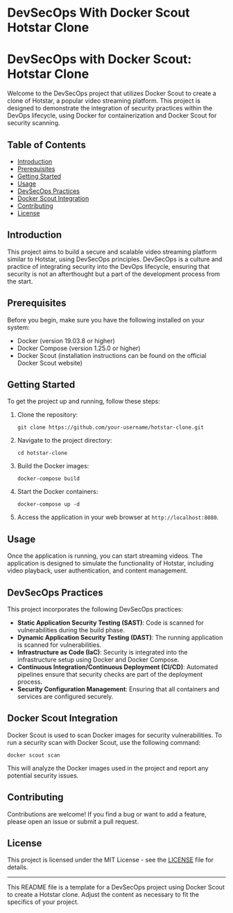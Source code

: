 # DevSecOps With Docker Scout Hotstar Clone

# DevSecOps with Docker Scout: Hotstar Clone

Welcome to the DevSecOps project that utilizes Docker Scout to create a clone of Hotstar, a popular video streaming platform. This project is designed to demonstrate the integration of security practices within the DevOps lifecycle, using Docker for containerization and Docker Scout for security scanning.

## Table of Contents

- [Introduction](#introduction)
- [Prerequisites](#prerequisites)
- [Getting Started](#getting-started)
- [Usage](#usage)
- [DevSecOps Practices](#devsecops-practices)
- [Docker Scout Integration](#docker-scout-integration)
- [Contributing](#contributing)
- [License](#license)

## Introduction

This project aims to build a secure and scalable video streaming platform similar to Hotstar, using DevSecOps principles. DevSecOps is a culture and practice of integrating security into the DevOps lifecycle, ensuring that security is not an afterthought but a part of the development process from the start.

## Prerequisites

Before you begin, make sure you have the following installed on your system:

- Docker (version 19.03.8 or higher)
- Docker Compose (version 1.25.0 or higher)
- Docker Scout (installation instructions can be found on the official Docker Scout website)

## Getting Started

To get the project up and running, follow these steps:

1. Clone the repository:
   ```
   git clone https://github.com/your-username/hotstar-clone.git
   ```

2. Navigate to the project directory:
   ```
   cd hotstar-clone
   ```

3. Build the Docker images:
   ```
   docker-compose build
   ```

4. Start the Docker containers:
   ```
   docker-compose up -d
   ```

5. Access the application in your web browser at `http://localhost:8080`.

## Usage

Once the application is running, you can start streaming videos. The application is designed to simulate the functionality of Hotstar, including video playback, user authentication, and content management.

## DevSecOps Practices

This project incorporates the following DevSecOps practices:

- **Static Application Security Testing (SAST)**: Code is scanned for vulnerabilities during the build phase.
- **Dynamic Application Security Testing (DAST)**: The running application is scanned for vulnerabilities.
- **Infrastructure as Code (IaC)**: Security is integrated into the infrastructure setup using Docker and Docker Compose.
- **Continuous Integration/Continuous Deployment (CI/CD)**: Automated pipelines ensure that security checks are part of the deployment process.
- **Security Configuration Management**: Ensuring that all containers and services are configured securely.

## Docker Scout Integration

Docker Scout is used to scan Docker images for security vulnerabilities. To run a security scan with Docker Scout, use the following command:

```
docker scout scan
```

This will analyze the Docker images used in the project and report any potential security issues.

## Contributing

Contributions are welcome! If you find a bug or want to add a feature, please open an issue or submit a pull request.

## License

This project is licensed under the MIT License - see the [LICENSE](LICENSE) file for details.

---

This README file is a template for a DevSecOps project using Docker Scout to create a Hotstar clone. Adjust the content as necessary to fit the specifics of your project.

